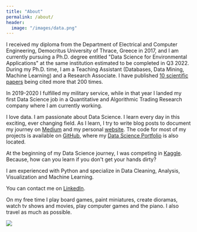 ```yaml
---
title: "About"
permalink: /about/
header:
  image: "/images/data.png"
---
```


I received my diploma from the Department of Electrical and Computer Engineering, Democritus University of 
Thrace, Greece in 2017, and I am currently pursuing a Ph.D. degree entitled 
"Data Science for Environmental Applications" at the same institution estimated to be completed in Q3 2022.
During my Ph.D. time, I am a Teaching Assistant (Databases, Data Mining, Machine Learning) and a Research Associate. I have published [10 scientific 
papers](https://scholar.google.com/citations?user=eDbjFQMAAAAJ&hl=en&oi=ao) being cited more that 200 times.


In 2019-2020 I fulfilled my military service, while in that year I landed my first Data Science job in a 
Quantitative and Algorithmic Trading Research company where I am currently working.

I love data. I am passionate about Data Science. I learn every day in this exciting, ever changing field.
As I learn, I try to write blog posts to document my journey on [Medium](https://medium.com/@dimitris.effrosynidis) 
and my personal [website](https://deffro.github.io/). The code for most of my projects is available on [GitHub](https://github.com/Deffro), where 
my [Data Science Portfolio](https://github.com/Deffro/Data-Science-Portfolio) is also located.

At the beginning of my Data Science journey, I was competing in [Kaggle](https://www.kaggle.com/deffro). 
Because, how can you learn if you don't get your hands dirty?

I am experienced with Python and specialize in Data Cleaning, Analysis, Visualization and Machine Learning.

You can contact me on [LinkedIn](https://www.linkedin.com/in/dimitrios-effrosynidis/).

On my free time I play board games, paint miniatures, create dioramas, watch tv shows and movies, play computer games and the piano. I also travel as much as possible.

<img src="https://deffro.github.io/images/presenting.jpg">
